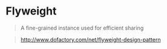 # Flyweight

> A fine-grained instance used for efficient sharing

> http://www.dofactory.com/net/flyweight-design-pattern
